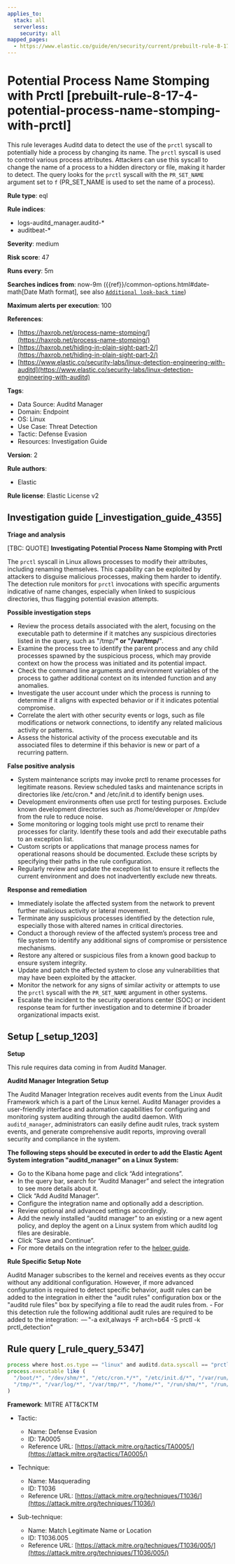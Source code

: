 ```yaml
---
applies_to:
  stack: all
  serverless:
    security: all
mapped_pages:
  - https://www.elastic.co/guide/en/security/current/prebuilt-rule-8-17-4-potential-process-name-stomping-with-prctl.html
---
```


# Potential Process Name Stomping with Prctl [prebuilt-rule-8-17-4-potential-process-name-stomping-with-prctl]

This rule leverages Auditd data to detect the use of the `prctl` syscall to potentially hide a process by changing its name. The `prctl` syscall is used to control various process attributes. Attackers can use this syscall to change the name of a process to a hidden directory or file, making it harder to detect. The query looks for the `prctl` syscall with the `PR_SET_NAME` argument set to `f` (PR_SET_NAME is used to set the name of a process).

**Rule type**: eql

**Rule indices**:

* logs-auditd_manager.auditd-*
* auditbeat-*

**Severity**: medium

**Risk score**: 47

**Runs every**: 5m

**Searches indices from**: now-9m ({{ref}}/common-options.html#date-math[Date Math format], see also [`Additional look-back time`](docs-content://solutions/security/detect-and-alert/create-detection-rule.md#rule-schedule))

**Maximum alerts per execution**: 100

**References**:

* [https://haxrob.net/process-name-stomping/](https://haxrob.net/process-name-stomping/)
* [https://haxrob.net/hiding-in-plain-sight-part-2/](https://haxrob.net/hiding-in-plain-sight-part-2/)
* [https://www.elastic.co/security-labs/linux-detection-engineering-with-auditd](https://www.elastic.co/security-labs/linux-detection-engineering-with-auditd)

**Tags**:

* Data Source: Auditd Manager
* Domain: Endpoint
* OS: Linux
* Use Case: Threat Detection
* Tactic: Defense Evasion
* Resources: Investigation Guide

**Version**: 2

**Rule authors**:

* Elastic

**Rule license**: Elastic License v2

## Investigation guide [_investigation_guide_4355]

**Triage and analysis**

[TBC: QUOTE]
**Investigating Potential Process Name Stomping with Prctl**

The `prctl` syscall in Linux allows processes to modify their attributes, including renaming themselves. This capability can be exploited by attackers to disguise malicious processes, making them harder to identify. The detection rule monitors for `prctl` invocations with specific arguments indicative of name changes, especially when linked to suspicious directories, thus flagging potential evasion attempts.

**Possible investigation steps**

* Review the process details associated with the alert, focusing on the executable path to determine if it matches any suspicious directories listed in the query, such as "/tmp/**" or "/var/tmp/**".
* Examine the process tree to identify the parent process and any child processes spawned by the suspicious process, which may provide context on how the process was initiated and its potential impact.
* Check the command line arguments and environment variables of the process to gather additional context on its intended function and any anomalies.
* Investigate the user account under which the process is running to determine if it aligns with expected behavior or if it indicates potential compromise.
* Correlate the alert with other security events or logs, such as file modifications or network connections, to identify any related malicious activity or patterns.
* Assess the historical activity of the process executable and its associated files to determine if this behavior is new or part of a recurring pattern.

**False positive analysis**

* System maintenance scripts may invoke prctl to rename processes for legitimate reasons. Review scheduled tasks and maintenance scripts in directories like /etc/cron.* and /etc/init.d to identify benign uses.
* Development environments often use prctl for testing purposes. Exclude known development directories such as /home/developer or /tmp/dev from the rule to reduce noise.
* Some monitoring or logging tools might use prctl to rename their processes for clarity. Identify these tools and add their executable paths to an exception list.
* Custom scripts or applications that manage process names for operational reasons should be documented. Exclude these scripts by specifying their paths in the rule configuration.
* Regularly review and update the exception list to ensure it reflects the current environment and does not inadvertently exclude new threats.

**Response and remediation**

* Immediately isolate the affected system from the network to prevent further malicious activity or lateral movement.
* Terminate any suspicious processes identified by the detection rule, especially those with altered names in critical directories.
* Conduct a thorough review of the affected system’s process tree and file system to identify any additional signs of compromise or persistence mechanisms.
* Restore any altered or suspicious files from a known good backup to ensure system integrity.
* Update and patch the affected system to close any vulnerabilities that may have been exploited by the attacker.
* Monitor the network for any signs of similar activity or attempts to use the `prctl` syscall with the `PR_SET_NAME` argument in other systems.
* Escalate the incident to the security operations center (SOC) or incident response team for further investigation and to determine if broader organizational impacts exist.


## Setup [_setup_1203]

**Setup**

This rule requires data coming in from Auditd Manager.

**Auditd Manager Integration Setup**

The Auditd Manager Integration receives audit events from the Linux Audit Framework which is a part of the Linux kernel. Auditd Manager provides a user-friendly interface and automation capabilities for configuring and monitoring system auditing through the auditd daemon. With `auditd_manager`, administrators can easily define audit rules, track system events, and generate comprehensive audit reports, improving overall security and compliance in the system.

**The following steps should be executed in order to add the Elastic Agent System integration "auditd_manager" on a Linux System:**

* Go to the Kibana home page and click “Add integrations”.
* In the query bar, search for “Auditd Manager” and select the integration to see more details about it.
* Click “Add Auditd Manager”.
* Configure the integration name and optionally add a description.
* Review optional and advanced settings accordingly.
* Add the newly installed “auditd manager” to an existing or a new agent policy, and deploy the agent on a Linux system from which auditd log files are desirable.
* Click “Save and Continue”.
* For more details on the integration refer to the [helper guide](https://docs.elastic.co/integrations/auditd_manager).

**Rule Specific Setup Note**

Auditd Manager subscribes to the kernel and receives events as they occur without any additional configuration. However, if more advanced configuration is required to detect specific behavior, audit rules can be added to the integration in either the "audit rules" configuration box or the "auditd rule files" box by specifying a file to read the audit rules from. - For this detection rule the following additional audit rules are required to be added to the integration:  — "-a exit,always -F arch=b64 -S prctl -k prctl_detection"


## Rule query [_rule_query_5347]

```js
process where host.os.type == "linux" and auditd.data.syscall == "prctl" and auditd.data.a0 == "f" and
process.executable like (
  "/boot/*", "/dev/shm/*", "/etc/cron.*/*", "/etc/init.d/*", "/var/run/*", "/etc/update-motd.d/*",
  "/tmp/*", "/var/log/*", "/var/tmp/*", "/home/*", "/run/shm/*", "/run/*", "./*"
)
```

**Framework**: MITRE ATT&CKTM

* Tactic:

    * Name: Defense Evasion
    * ID: TA0005
    * Reference URL: [https://attack.mitre.org/tactics/TA0005/](https://attack.mitre.org/tactics/TA0005/)

* Technique:

    * Name: Masquerading
    * ID: T1036
    * Reference URL: [https://attack.mitre.org/techniques/T1036/](https://attack.mitre.org/techniques/T1036/)

* Sub-technique:

    * Name: Match Legitimate Name or Location
    * ID: T1036.005
    * Reference URL: [https://attack.mitre.org/techniques/T1036/005/](https://attack.mitre.org/techniques/T1036/005/)



